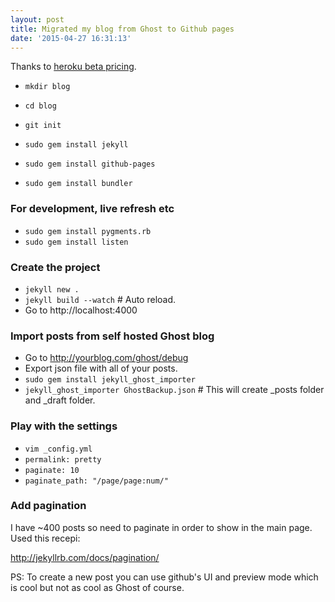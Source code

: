 ```yaml
---
layout: post
title: Migrated my blog from Ghost to Github pages
date: '2015-04-27 16:31:13'
---
```


Thanks to [heroku beta pricing](https://news.ycombinator.com/item?id=9295874).

* `mkdir blog`
* `cd blog`
* `git init`

* `sudo gem install jekyll`
* `sudo gem install github-pages`
* `sudo gem install bundler`

### For development, live refresh etc

* `sudo gem install pygments.rb`
* `sudo gem install listen`

### Create the project

* `jekyll new .`
* `jekyll build --watch`  # Auto reload.
* Go to http://localhost:4000

### Import posts from self hosted Ghost blog

* Go to http://yourblog.com/ghost/debug
* Export json file with all of your posts.
* `sudo gem install jekyll_ghost_importer`
* `jekyll_ghost_importer GhostBackup.json`  # This will create _posts folder and _draft folder.

### Play with the settings

* `vim _config.yml`
* `permalink: pretty`
* `paginate: 10`
* `paginate_path: "/page/page:num/"`

### Add pagination

I have ~400 posts so need to paginate in order to show in the main page.
Used this recepi:

http://jekyllrb.com/docs/pagination/

PS: To create a new post you can use github's UI and preview mode which is cool but not as cool as Ghost of course.